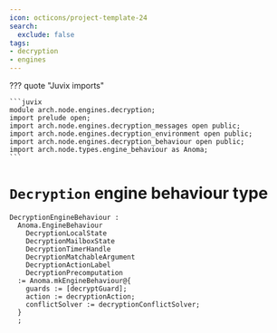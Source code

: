```yaml
---
icon: octicons/project-template-24
search:
  exclude: false
tags:
- decryption
- engines
---
```


??? quote "Juvix imports"

    ```juvix
    module arch.node.engines.decryption;
    import prelude open;
    import arch.node.engines.decryption_messages open public;
    import arch.node.engines.decryption_environment open public;
    import arch.node.engines.decryption_behaviour open public;
    import arch.node.types.engine_behaviour as Anoma;
    ```

# `Decryption` engine behaviour type

<!-- --8<-- [start:decryption-engine-family] -->
```juvix
DecryptionEngineBehaviour :
  Anoma.EngineBehaviour
    DecryptionLocalState
    DecryptionMailboxState
    DecryptionTimerHandle
    DecryptionMatchableArgument
    DecryptionActionLabel
    DecryptionPrecomputation
  := Anoma.mkEngineBehaviour@{
    guards := [decryptGuard];
    action := decryptionAction;
    conflictSolver := decryptionConflictSolver;
  }
  ;
```
<!-- --8<-- [end:decryption-engine-family] -->
